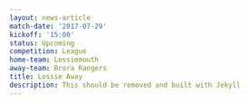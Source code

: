 ```yaml
---
layout: news-article
match-date: '2017-07-29'
kickoff: '15:00'
status: Upcoming
competition: League
home-team: Lossiemouth
away-team: Brora Rangers
title: Lossie Away
description: This should be removed and built with Jekyll
---
```


